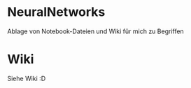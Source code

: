 # NeuralNetworks

Ablage von Notebook-Dateien und Wiki für mich zu Begriffen

# Wiki

Siehe Wiki :D
